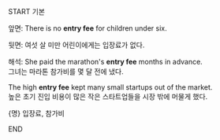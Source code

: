 START
기본

앞면:
There is no **entry fee** for children under six.

뒷면:
여섯 살 미만 어린이에게는 입장료가 없다.

해석:
She paid the marathon's **entry fee** months in advance.  
그녀는 마라톤 참가비를 몇 달 전에 냈다.

The high **entry fee** kept many small startups out of the market.  
높은 초기 진입 비용이 많은 작은 스타트업들을 시장 밖에 머물게 했다.

{명} 입장료, 참가비
<!--ID: 1749293616236-->
END